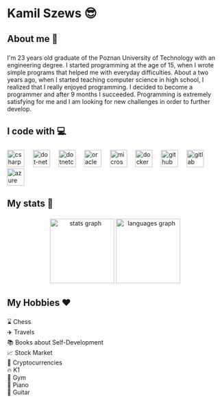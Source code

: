 <h1 align="left">Kamil Szews 😎</h1>

###

<h2 align="left">About me 👦</h2>

###

<p align="left">I'm 23 years old graduate of the Poznan University of Technology with an engineering degree. I started programming at the age of 15, when I wrote simple programs that helped me with everyday difficulties. About a two years ago, when I started teaching computer science in high school, I realized that I really enjoyed programming. I decided to become a programmer and after 9 months I succeeded. Programming is extremely satisfying for me and I am looking for new challenges in order to further develop.</p>

###

<h2 align="left">I code with 💻</h2>

###

<div align="left">
  <img src="https://cdn.jsdelivr.net/gh/devicons/devicon/icons/csharp/csharp-original.svg" height="40" alt="csharp logo"  />
  <img width="12" />
  <img src="https://cdn.jsdelivr.net/gh/devicons/devicon/icons/dot-net/dot-net-original.svg" height="40" alt="dot-net logo"  />
  <img width="12" />
  <img src="https://cdn.jsdelivr.net/gh/devicons/devicon/icons/dotnetcore/dotnetcore-original.svg" height="40" alt="dotnetcore logo"  />
  <img width="12" />
  <img src="https://cdn.jsdelivr.net/gh/devicons/devicon/icons/oracle/oracle-original.svg" height="40" alt="oracle logo"  />
  <img width="12" />
  <img src="https://cdn.jsdelivr.net/gh/devicons/devicon/icons/microsoftsqlserver/microsoftsqlserver-plain.svg" height="40" alt="microsoftsqlserver logo"  />
  <img width="12" />
  <img src="https://cdn.jsdelivr.net/gh/devicons/devicon/icons/docker/docker-original.svg" height="40" alt="docker logo"  />
  <img width="12" />
  <img src="https://cdn.jsdelivr.net/gh/devicons/devicon/icons/github/github-original.svg" height="40" alt="github logo"  />
  <img width="12" />
  <img src="https://cdn.jsdelivr.net/gh/devicons/devicon/icons/gitlab/gitlab-original.svg" height="40" alt="gitlab logo"  />
  <img width="12" />
  <img src="https://cdn.jsdelivr.net/gh/devicons/devicon/icons/azure/azure-original.svg" height="40" alt="azure logo"  />
</div>

###

<h2 align="left">My stats 👊</h2>

###

<div align="center">
  <img src="https://github-readme-stats.vercel.app/api?username=Kamil-Szews&hide_title=false&hide_rank=false&show_icons=true&include_all_commits=true&count_private=true&disable_animations=false&theme=dracula&locale=en&hide_border=false&order=1" height="150" alt="stats graph"  />
  <img src="https://github-readme-stats.vercel.app/api/top-langs?username=Kamil-Szews&locale=en&hide_title=false&layout=compact&card_width=320&langs_count=5&theme=dracula&hide_border=false&order=2" height="150" alt="languages graph"  />
</div>

###

<h2 align="left">My Hobbies ❤️</h2>

###

<p align="left">⌛ Chess<br>✈️ Travels<br>📚 Books about Self-Development<br>📈 Stock Market<br>🔮 Cryptocurrencies<br>🔥 K1<br>💪 Gym<br>🎹 Piano<br>🎸 Guitar</p>

###
